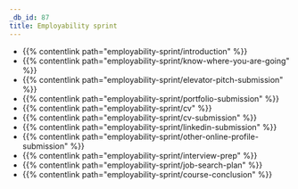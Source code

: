 ```yaml
---
_db_id: 87
title: Employability sprint
---
```


- {{% contentlink path="employability-sprint/introduction" %}}
- {{% contentlink path="employability-sprint/know-where-you-are-going" %}}
- {{% contentlink path="employability-sprint/elevator-pitch-submission" %}}
- {{% contentlink path="employability-sprint/portfolio-submission" %}}
- {{% contentlink path="employability-sprint/cv" %}}
- {{% contentlink path="employability-sprint/cv-submission" %}}
- {{% contentlink path="employability-sprint/linkedin-submission" %}}
- {{% contentlink path="employability-sprint/other-online-profile-submission" %}}
- {{% contentlink path="employability-sprint/interview-prep" %}}
- {{% contentlink path="employability-sprint/job-search-plan" %}}
- {{% contentlink path="employability-sprint/course-conclusion" %}}